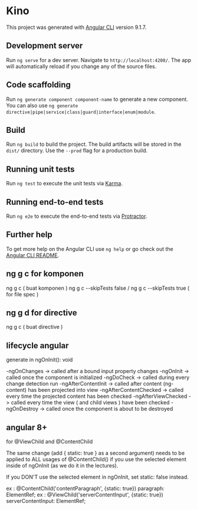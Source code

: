 # Kino

This project was generated with [Angular CLI](https://github.com/angular/angular-cli) version 9.1.7.

## Development server

Run `ng serve` for a dev server. Navigate to `http://localhost:4200/`. The app will automatically reload if you change any of the source files.

## Code scaffolding

Run `ng generate component component-name` to generate a new component. You can also use `ng generate directive|pipe|service|class|guard|interface|enum|module`.

## Build

Run `ng build` to build the project. The build artifacts will be stored in the `dist/` directory. Use the `--prod` flag for a production build.

## Running unit tests

Run `ng test` to execute the unit tests via [Karma](https://karma-runner.github.io).

## Running end-to-end tests

Run `ng e2e` to execute the end-to-end tests via [Protractor](http://www.protractortest.org/).

## Further help

To get more help on the Angular CLI use `ng help` or go check out the [Angular CLI README](https://github.com/angular/angular-cli/blob/master/README.md).


## ng g c for komponen

ng g c ( buat komponen ) 
ng g c --skipTests false / ng g c --skipTests true ( for file spec )

## ng g d for directive

ng g c ( buat directive )

## lifecycle angular

generate in ngOnInit(): void 

-ngOnChanges -> called after a bound input property changes
-ngOnInit -> called once the component is initialized
-ngDoCheck -> called during every change detection run
-ngAfterContentInit -> called after content (ng-content) has been projected into view
-ngAfterContentChecked -> called every time the projected content has been checked
-ngAfterViewChecked -> called every time the view ( and child views ) have been checked 
-ngOnDestroy -> called once the component is about to be destroyed

## angular 8+

for @ViewChild and @ContentChild

The same change (add { static: true } as a second argument) needs to be applied to ALL usages of @ContentChild() if you use the selected element inside of ngOnInit (as we do it in the lectures).

If you DON'T use the selected element in ngOnInit, set static: false instead.

ex : @ContentChild('contentParagraph', {static: true}) paragraph: ElementRef;
ex : @ViewChild('serverContentInput', {static: true}) serverContentInput: ElementRef;